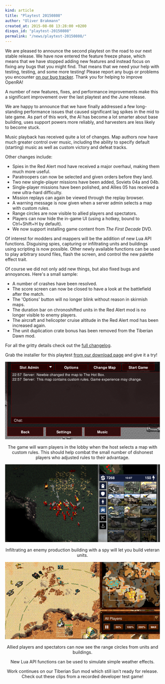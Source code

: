 ```yaml
---
kind: article
title: "Playtest 20150808"
author: "Oliver Brakmann"
created_at: 2015-08-08 13:28:00 +0200
disqus_id: "playtest-20150808"
permalink: "/news/playtest-20150808/"
---
```


We are pleased to announce the second playtest on the road to our next stable release.  We have now entered the feature freeze phase, which means that we have stopped adding new features and instead focus on fixing any bugs that you might find.  That means that we need your help with testing, testing, and some more testing!  Please report any bugs or problems you encounter [on our bug tracker](http://bugs.openra.net). Thank you for helping to improve OpenRA!

A number of new features, fixes, and performance improvements make this a significant improvement over the last playtest and the June release.

We are happy to announce that we have finally addressed a few long-standing performance issues that caused significant lag spikes in the mid to late game.  As part of this work, the AI has become a lot smarter about base building, uses support powers more reliably, and harvesters are less likely to become stuck.

Music playback has received quite a lot of changes.  Map authors now have much greater control over music, including the ability to specify default (starting) music as well as custom victory and defeat tracks.

Other changes include:

* Spies in the Red Alert mod have received a major overhaul, making them much more useful.
* Paratroopers can now be selected and given orders before they land.
* Two new single-player missions have been added, Soviets 04a and 04b.
* Single-player missions have been polished, and Allies 05 has received a new ultra-hard difficulty.
* Mission replays can again be viewed through the replay browser.
* A warning message is now given when a server admin selects a map with custom rules.
* Range circles are now visible to allied players and spectators.
* Players can now hide the in-game UI (using a hotkey, bound to Ctrl+Shift+H by default).
* We now support installing game content from *The First Decade* DVD.

Of interest for modders and mappers will be the addition of new Lua API functions.  Disguising spies, capturing or infiltrating units and buildings using scripting is now possible.  Other newly available functions can be used to play arbitrary sound files, flash the screen, and control the new palette effect trait.

Of course we did not only add new things, but also fixed bugs and annoyances.  Here's a small sample:

* A number of crashes have been resolved.
* The score screen can now be closed to have a look at the battlefield after the match.
* The 'Options' button will no longer blink without reason in skirmish maps.
* The duration bar on chronoshifted units in the Red Alert mod is no longer visible to enemy players.
* The aircraft and helicopter cruise altitude in the Red Alert mod has been increased again.
* The unit duplication crate bonus has been removed from the Tiberian Dawn mod.

For all the gritty details check out the [full changelog](https://github.com/OpenRA/OpenRA/wiki/Historical-Changelogs).

Grab the installer for this playtest [from our download page](/download/) and give it a try!

<div style="text-align:center" markdown="1">

![Custom map rule warning](/images/news/20150808-cnc-lobby.png)

The game will warn players in the lobby when the host selects a map with custom rules.  This should help combat the small number of dishonest players who adjusted rules to their advantage.

![Veteran unit production after infiltration](/images/news/20150808-ra-infiltrate-production-bonus.png)

Infiltrating an enemy production building with a spy will let you build veteran units.

![Observer range circles and hidden gui](/images/news/20150808-d2k-range-circles.png)

Allied players and spectators can now see the range circles from units and buildings.

<lite-youtube videoid="3ai-MeYDx5c"></lite-youtube>

New Lua API functions can be used to simulate simple weather effects.

<lite-youtube videoid="WoZoQILTaGk"></lite-youtube>

Work continues on our Tiberian Sun mod which still isn't ready for release.  Check out these clips from a recorded developer test game!

</div>
